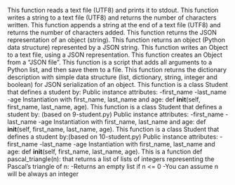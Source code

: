 This function reads a text file (UTF8) and prints it to stdout.
This function  writes a string to a text file (UTF8) and returns the number of characters written.
This function  appends a string at the end of a text file (UTF8) and returns the number of characters added.
This function returns the JSON representation of an object (string).
This function returns an object (Python data structure) represented by a JSON string.
This function writes an Object to a text file, using a JSON representation.
This function creates an Object from a “JSON file”.
This function is a script that adds all arguments to a Python list, and then save them to a file.
This function returns the dictionary description with simple data structure (list, dictionary, string, integer and boolean) for JSON serialization of an object.
This function is a class Student that defines a student by:
Public instance attributes:
-first_name
-last_name
-age
Instantiation with first_name, last_name and age: def __init__(self, first_name, last_name, age).
This function is a class Student that defines a student by: (based on 9-student.py)
Public instance attributes:
-first_name
-last_name
-age
Instantiation with first_name, last_name and age: def __init__(self, first_name, last_name, age).
This function is a class Student that defines a student by:(based on 10-student.py)
Public instance attributes:
-first_name
-last_name
-age
Instantiation with first_name, last_name and age: def __init__(self, first_name, last_name, age).
This is a function def pascal_triangle(n): that returns a list of lists of integers representing the Pascal’s triangle of n:
-Returns an empty list if n <= 0
-You can assume n will be always an integer

